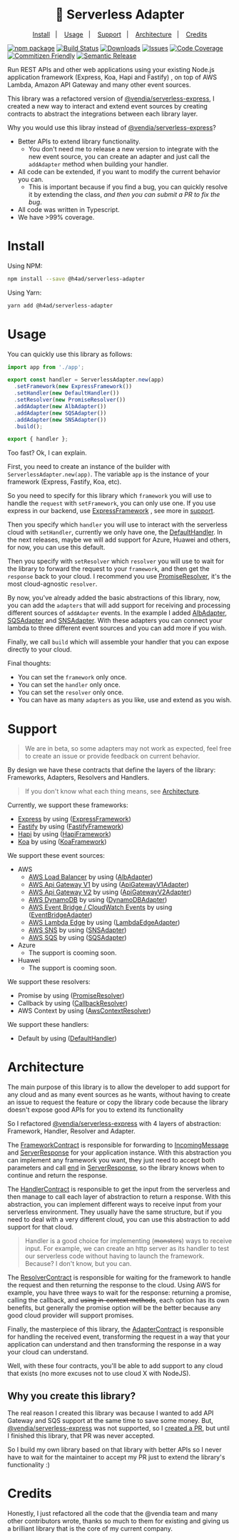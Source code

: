 <h1 align="center">
  🚀 Serverless Adapter
</h1>

<p align="center">
  <a href="#install">Install</a>&nbsp;&nbsp;&nbsp;|&nbsp;&nbsp;&nbsp;
  <a href="#usage">Usage</a>&nbsp;&nbsp;&nbsp;|&nbsp;&nbsp;&nbsp;
  <a href="#support">Support</a>&nbsp;&nbsp;&nbsp;|&nbsp;&nbsp;&nbsp;
  <a href="#architecture">Architecture</a>&nbsp;&nbsp;&nbsp;|&nbsp;&nbsp;&nbsp;
  <a href="#credits">Credits</a>
</p>

[![npm package][npm-img]][npm-url]
[![Build Status][build-img]][build-url]
[![Downloads][downloads-img]][downloads-url]
[![Issues][issues-img]][issues-url]
[![Code Coverage][codecov-img]][codecov-url]
[![Commitizen Friendly][commitizen-img]][commitizen-url]
[![Semantic Release][semantic-release-img]][semantic-release-url]

Run REST APIs and other web applications using your existing Node.js application framework (Express, Koa, Hapi and
Fastify)
, on top of AWS Lambda, Amazon API Gateway and many other event sources.

This library was a refactored version of [@vendia/serverless-express](https://github.com/vendia/serverless-express), I
created a new way to interact and extend event sources by creating contracts to abstract the integrations between each
library layer.

Why you would use this libray instead of [@vendia/serverless-express](https://github.com/vendia/serverless-express)?

- Better APIs to extend library functionality.
  - You don't need me to release a new version to integrate with the new event source, you can create an adapter and
    just call the `addAdapter` method when building your handler.
- All code can be extended, if you want to modify the current behavior you can.
  - This is important because if you find a bug, you can quickly resolve it by extending the class, _and then you can
    submit a PR to fix the bug_.
- All code was written in Typescript.
- We have >99% coverage.

# Install

Using NPM:

```bash
npm install --save @h4ad/serverless-adapter
```

Using Yarn:

```bash
yarn add @h4ad/serverless-adapter
```

# Usage

You can quickly use this library as follows:

```ts
import app from './app';

export const handler = ServerlessAdapter.new(app)
  .setFramework(new ExpressFramework())
  .setHandler(new DefaultHandler())
  .setResolver(new PromiseResolver())
  .addAdapter(new AlbAdapter())
  .addAdapter(new SQSAdapter())
  .addAdapter(new SNSAdapter())
  .build();

export { handler };
```

Too fast? Ok, I can explain.

First, you need to create an instance of the builder with `ServerlessAdapter.new(app)`. The variable `app` is the
instance of your framework (Express, Fastify, Koa, etc).

So you need to specify for this library which `framework` you will use to handle the `request` with `setFramework`, you
can only use one. If you use express in our backend, use [ExpressFramework](src/frameworks/express/express.framework.ts)
, see more in [support](#support).

Then you specify which `handler` you will use to interact with the serverless cloud with `setHandler`, currently we only
have one, the [DefaultHandler](src/handlers/default/default.handler.ts). In the next releases, maybe we will add support
for Azure, Huawei and others, for now, you can use this default.

Then you specify with `setResolver` which `resolver` you will use to wait for the library to forward the request to
your `framework`, and then get the `response` back to your cloud. I recommend you
use [PromiseResolver](src/resolvers/promise/promise.resolver.ts), it's the most cloud-agnostic `resolver`.

By now, you've already added the basic abstractions of this library, now, you can add the `adapters` that will add
support for receiving and processing different sources of `addAdapter` events. In the example I
added [AlbAdapter](./src/adapters/aws/alb.adapter.ts), [SQSAdapter](./src/adapters/aws/sqs.adapter.ts)
and [SNSAdapter](./src/adapters/aws/sns.adapter.ts). With these adapters you can connect your lambda to three different
event sources and you can add more if you wish.

Finally, we call `build` which will assemble your handler that you can expose directly to your cloud.

Final thoughts:

- You can set the `framework` only once.
- You can set the `handler` only once.
- You can set the `resolver` only once.
- You can have as many `adapters` as you like, use and extend as you wish.

# Support

> We are in beta, so some adapters may not work as expected, feel free to create an issue or provide feedback on current behavior.

By design we have these contracts that define the layers of the library: Frameworks, Adapters, Resolvers and Handlers.

> If you don't know what each thing means, see [Architecture](#architecture).

Currently, we support these frameworks:

- [Express](https://expressjs.com/) by using ([ExpressFramework](src/frameworks/express/express.framework.ts))
- [Fastify](https://www.fastify.io/) by using ([FastifyFramework](src/frameworks/fastify/fastify.framework.ts))
- [Hapi](https://hapi.dev/) by using ([HapiFramework](src/frameworks/hapi/hapi.framework.ts))
- [Koa](https://koajs.com/) by using ([KoaFramework](src/frameworks/koa/koa.framework.ts))

We support these event sources:

- AWS
  - [AWS Load Balancer](https://docs.aws.amazon.com/lambda/latest/dg/services-alb.html) by
    using ([AlbAdapter](./src/adapters/aws/alb.adapter.ts))
  - [AWS Api Gateway V1](https://docs.aws.amazon.com/apigateway/latest/developerguide/http-api-develop-integrations-lambda.html)
    by using ([ApiGatewayV1Adapter](./src/adapters/aws/api-gateway-v1.adapter.ts))
  - [AWS Api Gateway V2](https://docs.aws.amazon.com/apigateway/latest/developerguide/http-api-develop-integrations-lambda.html)
    by using ([ApiGatewayV2Adapter](./src/adapters/aws/api-gateway-v2.adapter.ts))
  - [AWS DynamoDB](https://docs.aws.amazon.com/lambda/latest/dg/with-ddb.html) by
    using ([DynamoDBAdapter](./src/adapters/aws/dynamodb.adapter.ts))
  - [AWS Event Bridge / CloudWatch Events](https://docs.aws.amazon.com/lambda/latest/dg/services-cloudwatchevents.html)
    by using ([EventBridgeAdapter](./src/adapters/aws/event-bridge.adapter.ts))
  - [AWS Lambda Edge](https://docs.aws.amazon.com/lambda/latest/dg/lambda-edge.html) by
    using ([LambdaEdgeAdapter](./src/adapters/aws/lambda-edge.adapter.ts))
  - [AWS SNS](https://docs.aws.amazon.com/pt_br/lambda/latest/dg/with-sns.html) by
    using ([SNSAdapter](./src/adapters/aws/sns.adapter.ts))
  - [AWS SQS](https://docs.aws.amazon.com/pt_br/lambda/latest/dg/with-sqs.html) by
    using ([SQSAdapter](./src/adapters/aws/sqs.adapter.ts))
- Azure
  - The support is cooming soon.
- Huawei
  - The support is cooming soon.

We support these resolvers:

- Promise by using ([PromiseResolver](src/resolvers/promise/promise.resolver.ts))
- Callback by using ([CallbackResolver](src/resolvers/callback/callback.resolver.ts))
- AWS Context by using ([AwsContextResolver](src/resolvers/aws-context/aws-context.resolver.ts))

We support these handlers:

- Default by using ([DefaultHandler](src/handlers/default/default.handler.ts))

# Architecture

The main purpose of this library is to allow the developer to add support for any cloud and as many event sources as he
wants, without having to create an issue to request the feature or copy the library code because the library doesn't
expose good APIs for you to extend its functionality

So I refactored [@vendia/serverless-express](https://github.com/vendia/serverless-express) with 4 layers of abstraction:
Framework, Handler, Resolver and Adapter.

The [FrameworkContract](./src/contracts/framework.contract.ts) is responsible for forwarding
to [IncomingMessage](https://nodejs.org/api/http.html#class-httpincomingmessage)
and [ServerResponse](https://nodejs.org/api/http.html#class-httpserverresponse) for your application instance. With this
abstraction you can implement any framework you want, they just need to accept both parameters and
call [end](https://nodejs.org/api/http.html#class-httpserverresponse)
in [ServerResponse](https://nodejs.org/api/http.html#class-httpserverresponse), so the library knows when to continue
and return the response.

The [HandlerContract](./src/contracts/handler.contract.ts) is responsible to get the input from the serverless and then
manage to call each layer of abstraction to return a response. With this abstraction, you can implement different ways
to receive input from your serverless environment. They usually have the same structure, but if you need to deal with a
very different cloud, you can use this abstraction to add support for that cloud.

> Handler is a good choice for implementing (~~monsters~~) ways to receive input.
> For example, we can create an http server as its handler to test our serverless code without having to launch the framework. Because? I don't know, but you can.

The [ResolverContract](./src/contracts/resolver.contract.ts) is responsible for waiting for the framework to handle the
request and then returning the response to the cloud. Using AWS for example, you have three ways to wait for the
response: returning a promise, calling the callback, and ~~using in-context methods~~, each option has its own benefits,
but generally the promise option will be the better because any good cloud provider will support promises.

Finally, the masterpiece of this library, the [AdapterContract](./src/contracts/adapter.contract.ts) is responsible for
handling the received event, transforming the request in a way that your application can understand and then
transforming the response in a way your cloud can understand.

Well, with these four contracts, you'll be able to add support to any cloud that exists (no more excuses not to use
cloud X with NodeJS).

## Why you create this library?

The real reason I created this library was because I wanted to add API Gateway and SQS support at the same time to save
some money. But, [@vendia/serverless-express](https://github.com/vendia/serverless-express) was not supported, so
I [created a PR](https://github.com/vendia/serverless-express/pull/483), but until I finished this library, that PR was
never accepted.

So I build my own library based on that library with better APIs so I never have to wait for the maintainer to accept my
PR just to extend the library's functionality :)

# Credits

Honestly, I just refactored all the code that the @vendia team and many other contributors wrote, thanks so much to them
for existing and giving us a brilliant library that is the core of my current company.

[build-img]:https://github.com/H4ad/serverless-adapter/actions/workflows/release.yml/badge.svg

[build-url]:https://github.com/H4ad/serverless-adapter/actions/workflows/release.yml

[downloads-img]:https://img.shields.io/npm/dt/serverless-adapter

[downloads-url]:https://www.npmtrends.com/serverless-adapter

[npm-img]:https://img.shields.io/npm/v/serverless-adapter

[npm-url]:https://www.npmjs.com/package/serverless-adapter

[issues-img]:https://img.shields.io/github/issues/H4ad/serverless-adapter

[issues-url]:https://github.com/H4ad/serverless-adapter/issues

[codecov-img]:https://codecov.io/gh/H4ad/serverless-adapter/branch/main/graph/badge.svg

[codecov-url]:https://codecov.io/gh/H4ad/serverless-adapter

[semantic-release-img]:https://img.shields.io/badge/%20%20%F0%9F%93%A6%F0%9F%9A%80-semantic--release-e10079.svg

[semantic-release-url]:https://github.com/semantic-release/semantic-release

[commitizen-img]:https://img.shields.io/badge/commitizen-friendly-brightgreen.svg

[commitizen-url]:http://commitizen.github.io/cz-cli/
